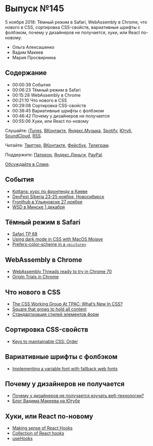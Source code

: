 # Выпуск №145

5 ноября 2018: Тёмный режим в Safari, WebAssembly в Chrome, что нового в CSS, сортировка CSS-свойств, вариативные шрифты с фолбэком, почему у дизайнеров не получается, хуки, или React по-новому.

- Ольга Алексашенко
- Вадим Макеев
- Мария Просвирнина

## Содержание

- 00:00:39 События
- 00:06:23 Тёмный режим в Safari
- 00:15:28 WebAssembly в Chrome
- 00:21:10 Что нового в CSS
- 00:29:08 Сортировка CSS-свойств
- 00:38:45 Вариативные шрифты с фолбэком
- 00:46:42 Почему у дизайнеров не получается
- 00:55:06 Хуки, или React по-новому

Слушайте: [iTunes](https://itunes.apple.com/podcast/id1080500016), [ВКонтакте](https://vk.com/podcasts-32017543), [Яндекс.Музыка](https://music.yandex.ru/album/6245956), [Spotify](https://open.spotify.com/show/3rzAcADjpBpXt73L0epTjV), [Ютуб](https://www.youtube.com/playlist?list=PLMBnwIwFEFHcwuevhsNXkFTcadeX5R1Go), [SoundCloud](https://soundcloud.com/web-standards), [RSS](https://web-standards.ru/podcast/feed/).

Читайте: [Твиттер](https://twitter.com/webstandards_ru), [ВКонтакте](https://vk.com/webstandards_ru), [Фейсбук](https://www.facebook.com/webstandardsru), [Телеграм](https://t.me/webstandards_ru).

Поддержите: [Патреон](https://www.patreon.com/webstandards_ru), [Яндекс.Деньги](https://money.yandex.ru/to/41001119329753), [PayPal](https://www.paypal.me/pepelsbey).

[Обсуждайте в Слаке](http://slack.web-standards.ru/).

## События

- [Kottans: курс по фронтенду в Киеве](https://github.com/kottans/frontend)
- [DevFest Siberia 23-25 ноября, Новосибирск](https://gdg-siberia.com/)
- [Fronthub в Ульяновске 27 ноября](http://fronthub.ru/)
- [WSD в Минске 1 декабря](https://wsd.events/2018/12/01/)

## Тёмный режим в Safari

- [Safari TP 68](https://webkit.org/blog/8475/release-notes-for-safari-technology-preview-68/)
- [Using dark mode in CSS with MacOS Mojave](https://paulmillr.com/posts/using-dark-mode-in-css/)
- [Prefers-color-scheme in a `<picture>`](https://twitter.com/steve228uk/status/1055181620997689344)

## WebAssembly в Chrome

- [WebAssembly Threads ready to try in Chrome 70](https://developers.google.com/web/updates/2018/10/wasm-threads)
- [Origin Trials in Chrome](https://github.com/GoogleChrome/OriginTrials/blob/gh-pages/developer-guide.md)

## Что нового в CSS

- [The CSS Working Group At TPAC: What’s New In CSS?](https://www.smashingmagazine.com/2018/10/tpac-css-working-group-new/)
- [Square that grows to hold all content](https://twitter.com/jensimmons/status/1057725174097895425)
- [Стандартизация стилей элементов форм](http://css-live.ru/vecssti-s-polej/svojstvo-appearance-i-standartizaciya-stilej-elementov-form-novaya-nadezhda.html)

## Сортировка CSS-свойств

- [Keys to maintainable CSS: Order](https://pyx.space/post/keys-to-maintainable-css-order)

## Вариативные шрифты с фолбэком

- [Implementing a variable font with fallback web fonts](https://www.zeichenschatz.net/typografie/implementing-a-variable-font-with-fallback-web-fonts.html)

## Почему у дизайнеров не получается

- [Почему у дизайнеров не получается изучать веб-технологии?](https://youtu.be/aO3yATjzLPQ)
- [Блог Вадима Макеева на Ютубе](https://www.youtube.com/pepelsbey)

## Хуки, или React по-новому

- [Making sense of React Hooks](https://medium.com/p/fdbde8803889)
- [Collection of React hooks](https://nikgraf.github.io/react-hooks/)
- [useHooks](https://usehooks.com/)
